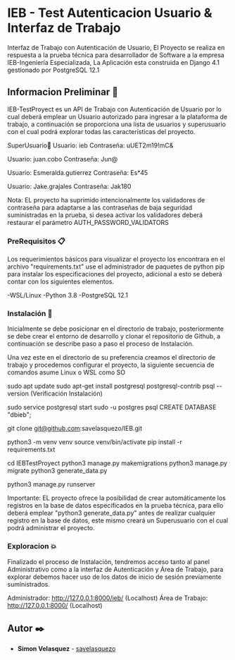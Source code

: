 # IEB - Test Autenticacion Usuario & Interfaz de Trabajo 

Interfaz de Trabajo con Autenticación de Usuario, El Proyecto se realiza en respuesta a la prueba técnica para desarrollador de Software a la empresa IEB-Ingeniería Especializada, La Aplicación esta construida en Django 4.1 gestionado por PostgreSQL 12.1

## Informacion Preliminar 🚀

IEB-TestProyect es un API de Trabajo con Autenticación de Usuario por lo cual deberá emplear un Usuario autorizado para ingresar a la plataforma de trabajo, a continuación se proporciona una lista de usuarios y superusuario con el cual podrá explorar todas las características del proyecto. 

SuperUsuario📌 
Usuario: ieb
Contraseña: uUET2m19!mC&

Usuario: juan.cobo
Contraseña: Jun@

Usuario: Esmeralda.gutierrez
Contraseña: Es*45

Usuario: Jake.grajales
Contraseña: Jak180

Nota: EL proyecto ha suprimido intencionalmente los validadores de contraseña para adaptarse a las contraseñas de baja seguridad suministradas en la prueba, si desea activar los validadores deberá restaurar el parámetro AUTH_PASSWORD_VALIDATORS

### PreRequisitos 📋

Los requerimientos básicos para visualizar el proyecto los encontrara en el archivo "requirements.txt" use el administrador de paquetes de python pip para instalar los especificaciones del proyecto, adicional a esto se deberá contar con los siguientes elementos.

-WSL/Linux
-Python 3.8
-PostgreSQL 12.1

### Instalación 🔧

Inicialmente se debe posicionar en el directorio de trabajo, posteriormente se debe crear el entorno de desarrollo y clonar el repositorio de Github, a continuación se describe paso a paso el proceso de Instalación.

Una vez este en el directorio de su preferencia creamos el directorio de trabajo y procedemos configurar el proyecto, la siguiente secuencia de comandos asume Linux o WSL como SO

sudo apt update
sudo apt-get install postgresql postgresql-contrib
psql --version (Verificación Instalación)

sudo service postgresql start
sudo -u postgres psql
    CREATE DATABASE "dbieb";

git clone git@github.com:savelasquezo/IEB.git

python3 -m venv venv
source venv/bin/activate
pip install -r requirements.txt

cd IEBTestProyect
python3 manage.py makemigrations
python3 manage.py migrate
python3 generate_data.py

python3 manage.py runserver

Importante: EL proyecto ofrece la posibilidad de crear automáticamente los registros en la base de datos especificados en la prueba técnica, para ello deberá emplear "python3 generate_data.py" antes de realizar cualquier registro en la base de datos, este mismo creará un Superusuario con el cual podrá administrar el proyecto. 

### Exploracion 💥

Finalizado el proceso de Instalación, tendremos acceso tanto al panel Administrativo como a la interfaz de Autenticación y Área de Trabajo, para explorar debemos hacer uso de los datos de inicio de sesión previamente suministrados.

Administrador: http://127.0.0.1:8000/ieb/ (Localhost)
Área de Trabajo: http://127.0.0.1:8000/   (Localhost)

## Autor ✒️
* **Simon Velasquez** - [savelasquezo](https://github.com/savelasquezo)




